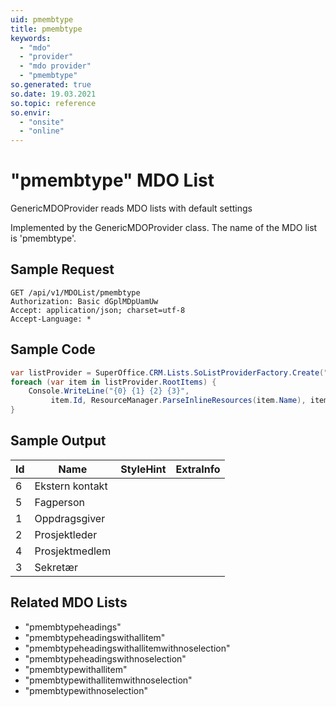 ```yaml
---
uid: pmembtype
title: pmembtype
keywords:
  - "mdo"
  - "provider"
  - "mdo provider"
  - "pmembtype"
so.generated: true
so.date: 19.03.2021
so.topic: reference
so.envir:
  - "onsite"
  - "online"
---
```


# "pmembtype" MDO List
GenericMDOProvider reads MDO lists with default settings



Implemented by the <see cref="T:SuperOffice.CRM.Lists.GenericMDOProvider">GenericMDOProvider</see> class.
The name of the MDO list is 'pmembtype'.




## Sample Request

```http!
GET /api/v1/MDOList/pmembtype
Authorization: Basic dGplMDpUamUw
Accept: application/json; charset=utf-8
Accept-Language: *

```

## Sample Code
```cs
var listProvider = SuperOffice.CRM.Lists.SoListProviderFactory.Create("pmembtype", forceFlatList: true);
foreach (var item in listProvider.RootItems) {
    Console.WriteLine("{0} {1} {2} {3}", 
         item.Id, ResourceManager.ParseInlineResources(item.Name), item.StyleHint, item.ExtraInfo);
}
```

## Sample Output

|Id   | Name  |StyleHint|ExtraInfo |
| --- | ----- | ------- | -------- |
|6|Ekstern kontakt|||
|5|Fagperson|||
|1|Oppdragsgiver|||
|2|Prosjektleder|||
|4|Prosjektmedlem|||
|3|Sekretær|||


## Related MDO Lists

* "pmembtypeheadings"
* "pmembtypeheadingswithallitem"
* "pmembtypeheadingswithallitemwithnoselection"
* "pmembtypeheadingswithnoselection"
* "pmembtypewithallitem"
* "pmembtypewithallitemwithnoselection"
* "pmembtypewithnoselection"
